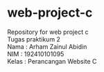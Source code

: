 # web-project-c
Repository for web project c  
Tugas praktikum 2  
Nama  : Arham Zainul Abidin  
NIM   : 192410101095  
Kelas : Perancangan Website C
